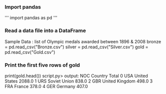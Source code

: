 ### Import pandas
'''
import pandas as pd
'''

### Read a data file into a DataFrame
Sample Data : list of Olympic medals awarded between 1896 & 2008
bronze = pd.read_csv("Bronze.csv")
silver = pd.read_csv("Silver.csv")
gold = pd.read_csv("Gold.csv")

### Print the first five rows of gold
print(gold.head())
script.py> output:
       NOC         Country   Total
    0  USA   United States  2088.0
    1  URS    Soviet Union   838.0
    2  GBR  United Kingdom   498.0
    3  FRA          France   378.0
    4  GER         Germany   407.0
